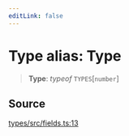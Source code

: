 ```yaml
---
editLink: false
---
```


# Type alias: Type

> **Type**: _typeof_ `TYPES`[`number`]

## Source

[types/src/fields.ts:13](https://github.com/directus/directus/blob/7789a6c53/packages/types/src/fields.ts#L13)
